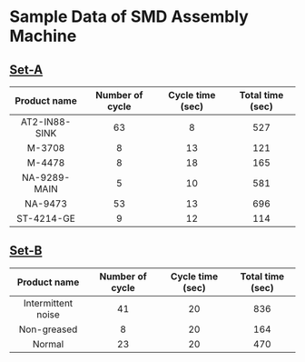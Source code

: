 Sample Data of SMD Assembly Machine
=====

[Set-A](https://github.com/YeongHyeon/SMD_Sample_Data/tree/master/Set-A)  
-----
|Product name|Number of cycle|Cycle time (sec)|Total time (sec)|
|:---:|:---:|:---:|:---:|
|AT2-IN88-SINK|63|8|527|
|M-3708|8|13|121|
|M-4478|8|18|165|
|NA-9289-MAIN|5|10|581|
|NA-9473|53|13|696|
|ST-4214-GE|9|12|114|  

[Set-B](https://github.com/YeongHyeon/SMD_Sample_Data/tree/master/Set-B)  
-----
|Product name|Number of cycle|Cycle time (sec)|Total time (sec)|
|:---:|:---:|:---:|:---:|
|Intermittent noise|41|20|836|
|Non-greased|8|20|164|
|Normal|23|20|470|  
